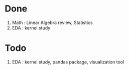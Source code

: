# Done

1. Math : Linear Algebra review, Statistics
2. EDA : kernel study

# Todo

1. EDA : kernel study, pandas package, visualization tool
